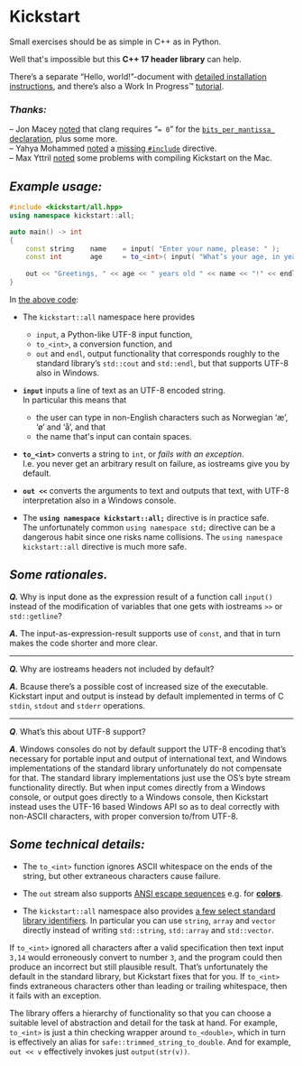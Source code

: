 # **Kickstart**

Small exercises should be as simple in C++ as in Python.

Well that's impossible but this **C++ 17 header library** can help.

There’s a separate “Hello, world!”-document with [detailed installation instructions](documentation/installation/main.md), and there’s also a Work In Progress&trade; [tutorial](documentation/tutorial/main.md).

### ***Thanks:***
– Jon Macey [noted](https://www.facebook.com/groups/cppInPracticeQuestions/permalink/3863055490382079/?comment_id=3863694366984858&reply_comment_id=3863759706978324) that clang requires “`= 0`” for the [`bits_per_mantissa_` declaration](source/library/kickstart/core/stdlib-extensions/limits.hpp#L36), plus some more.<br>
– Yahya Mohammed [noted](https://www.facebook.com/groups/cppInPracticeQuestions/permalink/3894807053873589/?comment_id=3896282353726059) a [missing `#include`](source/library/kickstart/root/system-specific/linux/get_commandline_data.impl.hpp#L35) directive.<br>
– Max Yttril [noted](https://www.facebook.com/groups/cppInPracticeQuestions/permalink/3949130701774557/?comment_id=3965718920115735&__cft__[0]=AZVzQCehbjFgUJyVy5GuzCrOfEnAZOJyH4zmDV8M-ZIQqOGrLahR976YaZnht5bxncmid-XIF0XrtMFJTQ9H-lXzzAP3dy-LqT152l7WDQnEnj2FuGcb_FFcb-Di3ZmuwkDtnkUri6GvCW5dIHxXmjdw&__tn__=R]-R) some problems with compiling Kickstart on the Mac.
## ***Example usage:***

~~~cpp
#include <kickstart/all.hpp>
using namespace kickstart::all;

auto main() -> int
{
    const string    name    = input( "Enter your name, please: " );
    const int       age     = to_<int>( input( "What’s your age, in years? " ) );
    
    out << "Greetings, " << age << " years old " << name << "!" << endl;
}
~~~

In [the above code](source/examples/motivational/name-and-age.kickstart.cpp):

* The `kickstart::all` namespace here provides
  - `input`, a Python-like UTF-8 input function,
  - `to_<int>`, a conversion function, and
  - `out` and `endl`, output functionality that corresponds roughly to the standard library’s `std::cout` and `std::endl`, but that supports UTF-8 also in Windows.

* **`input`** inputs a line of text as an UTF-8 encoded string.  
  In particular this means that
  - the user can type in non-English characters such as Norwegian ‘æ’, ‘ø’ and ‘å’, and that
  - the name that's input can contain spaces.

* **`to_<int>`** converts a string to `int`, or *fails with an exception*.  
  I.e. you never get an arbitrary result on failure, as iostreams give you by default.

* **`out <<`** converts the arguments to text and outputs that text, with UTF-8 interpretation also in a Windows console.

* The **`using namespace kickstart::all;`** directive is in practice safe.  
  The unfortunately common `using namespace std;` directive can be a dangerous habit since one risks name collisions. The `using namespace kickstart::all` directive is much more safe.
  
## ***Some rationales.***

***Q.*** Why is input done as the expression result of a function call `input()` instead of the modification of variables that one gets with iostreams `>>` or `std::getline`?

***A.*** The input-as-expression-result supports use of `const`, and that in turn makes the code shorter and more clear.

---

***Q.*** Why are iostreams headers not included by default?

***A.*** Bcause there’s a possible cost of increased size of the executable. Kickstart input and output is instead by default implemented in terms of C `stdin`, `stdout` and `stderr` operations.

---

***Q***. What’s this about UTF-8 support?

***A***. Windows consoles do not by default support the UTF-8 encoding that’s necessary for portable input and output of international text, and Windows implementations of the standard library unfortunately do not compensate for that. The standard library implementations just use the OS’s byte stream functionality directly. But when input comes directly from a Windows console, or output goes directly to a Windows console, then Kickstart instead uses the UTF-16 based Windows API so as to deal correctly with non-ASCII characters, with proper conversion to/from UTF-8.

## ***Some technical details:***

* The `to_<int>` function ignores ASCII whitespace on the ends of the string, but other extraneous characters cause failure.

* The `out` stream also supports [ANSI escape sequences](source/examples/console/colored-text.cpp#L9-L13) e.g. for [**colors**](source/library/kickstart/root/console/ansi_escape_seq.hpp#L102-L149).
 
* The `kickstart::all` namespace also provides [a few select standard library identifiers](source/library/kickstart/core/namespace.language/stdlib-includes/basics.hpp#L37-L55). In particular you can use `string`, `array` and `vector` directly instead of writing `std::string`, `std::array` and `std::vector`.

If `to_<int>` ignored all characters after a valid specification then text input `3,14` would erroneously convert to number `3`, and the program could then produce an incorrect but still plausible result. That’s unfortunately the default in the standard library, but Kickstart fixes that for you. If `to_<int>` finds extraneous characters other than leading or trailing whitespace, then it fails with an exception.

The library offers a hierarchy of functionality so that you can choose a suitable level of abstraction and detail for the task at hand. For example, `to_<int>` is just a thin checking wrapper around `to_<double>`, which in turn is effectively an alias for `safe::trimmed_string_to_double`. And for example, `out << v` effectively invokes just `output(str(v))`.
